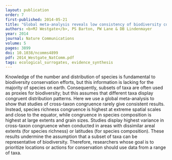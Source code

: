 ```yaml
---
layout: publication
order: 7
first-published: 2014-05-21
title: "Global meta-analysis reveals low consistency of biodiversity congruence relationships."
authors: <b>MJ Westgate</b>, PS Barton, PW Lane & DB Lindenmayer
year: 2014
journal: Nature Communications
volume: 5
pages: 3899
doi: 10.1038/ncomms4899
pdf: 2014_Westgate_NatComm.pdf
tags: ecological_surrogates, evidence_synthesis
---
```

Knowledge of the number and distribution of species is fundamental to biodiversity conservation efforts, but this information is lacking for the majority of species on earth. Consequently, subsets of taxa are often used as proxies for biodiversity; but this assumes that different taxa display congruent distribution patterns. Here we use a global meta-analysis to show that studies of cross-taxon congruence rarely give consistent results. Instead, species richness congruence is highest at extreme spatial scales and close to the equator, while congruence in species composition is highest at large extents and grain sizes. Studies display highest variance in cross-taxon congruence when conducted in areas with dissimilar areal extents (for species richness) or latitudes (for species composition). These results undermine the assumption that a subset of taxa can be representative of biodiversity. Therefore, researchers whose goal is to prioritize locations or actions for conservation should use data from a range of taxa.